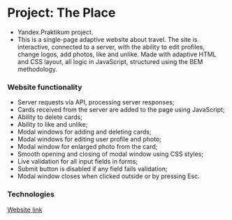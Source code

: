 # Project: The Place

- Yandex.Praktikum project.
- This is a single-page adaptive website about travel. The site is interactive, connected to a server, with the ability to edit profiles, change logos, add photos, like and unlike. Made with adaptive HTML and CSS layout, all logic in JavaScript, structured using the BEM methodology.

### Website functionality

- Server requests via API, processing server responses;
- Cards received from the server are added to the page using JavaScript;
- Ability to delete cards;
- Ability to like and unlike;
- Modal windows for adding and deleting cards;
- Modal windows for editing user profile and photo;
- Modal window for enlarged photo from the card;
- Smooth opening and closing of modal window using CSS styles;
- Live validation for all input fields in forms;
- Submit button is disabled if any field fails validation;
- Modal window closes when clicked outside or by pressing Esc.

### Technologies

[Website link](https://wholivesonmars.github.io/mesto/)
